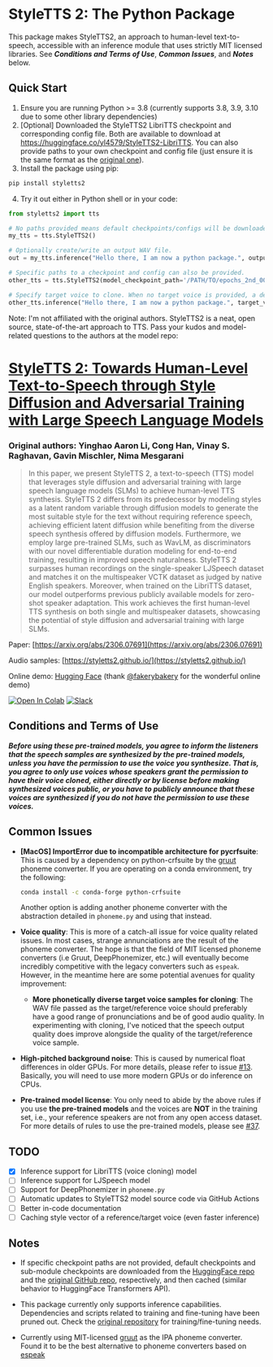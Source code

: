 # StyleTTS 2: The Python Package

This package makes StyleTTS2, an approach to human-level text-to-speech, accessible with an inference module that uses strictly MIT licensed libraries. See ***Conditions and Terms of Use***, ***Common Issues***, and ***Notes*** below.

## Quick Start
1. Ensure you are running Python >= 3.8 (currently supports 3.8, 3.9, 3.10 due to some other library dependencies)
2. [Optional] Downloaded the StyleTTS2 LibriTTS checkpoint and corresponding config file. Both are available to download at https://huggingface.co/yl4579/StyleTTS2-LibriTTS. You can also provide paths to your own checkpoint and config file (just ensure it is the same format as the [original one](https://huggingface.co/yl4579/StyleTTS2-LibriTTS/blob/main/Models/LibriTTS/config.yml)).
3. Install the package using pip:
```bash
pip install styletts2
```
4. Try it out either in Python shell or in your code: 
```python
from styletts2 import tts

# No paths provided means default checkpoints/configs will be downloaded/cached.
my_tts = tts.StyleTTS2()

# Optionally create/write an output WAV file.
out = my_tts.inference("Hello there, I am now a python package.", output_wav_file="test.wav")

# Specific paths to a checkpoint and config can also be provided.
other_tts = tts.StyleTTS2(model_checkpoint_path='/PATH/TO/epochs_2nd_00020.pth', config_path='/PATH/TO/config.yml')

# Specify target voice to clone. When no target voice is provided, a default voice will be used.
other_tts.inference("Hello there, I am now a python package.", target_voice_path="/PATH/TO/some_voice.wav", output_wav_file="another_test.wav")
```

Note: I'm not affiliated with the original authors. StyleTTS2 is a neat, open source, state-of-the-art approach to TTS. Pass your kudos and model-related questions to the authors at the model repo:

# [StyleTTS 2: Towards Human-Level Text-to-Speech through Style Diffusion and Adversarial Training with Large Speech Language Models](https://github.com/yl4579/StyleTTS2)

### Original authors: Yinghao Aaron Li, Cong Han, Vinay S. Raghavan, Gavin Mischler, Nima Mesgarani

> In this paper, we present StyleTTS 2, a text-to-speech (TTS) model that leverages style diffusion and adversarial training with large speech language models (SLMs) to achieve human-level TTS synthesis. StyleTTS 2 differs from its predecessor by modeling styles as a latent random variable through diffusion models to generate the most suitable style for the text without requiring reference speech, achieving efficient latent diffusion while benefiting from the diverse speech synthesis offered by diffusion models. Furthermore, we employ large pre-trained SLMs, such as WavLM, as discriminators with our novel differentiable duration modeling for end-to-end training, resulting in improved speech naturalness. StyleTTS 2 surpasses human recordings on the single-speaker LJSpeech dataset and matches it on the multispeaker VCTK dataset as judged by native English speakers. Moreover, when trained on the LibriTTS dataset, our model outperforms previous publicly available models for zero-shot speaker adaptation. This work achieves the first human-level TTS synthesis on both single and multispeaker datasets, showcasing the potential of style diffusion and adversarial training with large SLMs.

Paper: [https://arxiv.org/abs/2306.07691](https://arxiv.org/abs/2306.07691)

Audio samples: [https://styletts2.github.io/](https://styletts2.github.io/)

Online demo: [Hugging Face](https://huggingface.co/spaces/styletts2/styletts2) (thank [@fakerybakery](https://github.com/fakerybakery) for the wonderful online demo)

[![Open In Colab](https://colab.research.google.com/assets/colab-badge.svg)](https://colab.research.google.com/github/yl4579/StyleTTS2/blob/main/) [![Slack](https://img.shields.io/badge/Join%20Our%20Community-Slack-blue)](https://join.slack.com/t/styletts2/shared_invite/zt-2805io6cg-0ROMhjfW9Gd_ix_FJqjGmQ)

## Conditions and Terms of Use
***Before using these pre-trained models, you agree to inform the listeners that the speech samples are synthesized by the pre-trained models, unless you have the permission to use the voice you synthesize. That is, you agree to only use voices whose speakers grant the permission to have their voice cloned, either directly or by license before making synthesized voices public, or you have to publicly announce that these voices are synthesized if you do not have the permission to use these voices.*** 

## Common Issues
- **[MacOS] ImportError due to incompatible architecture for pycrfsuite**: This is caused by a dependency on python-crfsuite by the [gruut](https://github.com/rhasspy/gruut) phoneme converter. If you are operating on a conda environment, try the following:
    ```bash
    conda install -c conda-forge python-crfsuite
    ```
    Another option is adding another phoneme converter with the abstraction detailed in `phoneme.py` and using that instead.

- **Voice quality**: This is more of a catch-all issue for voice quality related issues. In most cases, strange annunciations are the result of the phoneme converter. The hope is that the field of MIT licensed phoneme converters (i.e Gruut, DeepPhonemizer, etc.) will eventually become incredibly competitive with the legacy converters such as `espeak`. However, in the meantime here are some potential avenues for quality improvement:

    - **More phonetically diverse target voice samples for cloning**: The WAV file passed as the target/reference voice should preferably have a good range of pronunciations and be of good audio quality. In experimenting with cloning, I've noticed that the speech output quality does improve alongside the quality of the target/reference voice sample.

- **High-pitched background noise**: This is caused by numerical float differences in older GPUs. For more details, please refer to issue [#13](https://github.com/yl4579/StyleTTS2/issues/13). Basically, you will need to use more modern GPUs or do inference on CPUs.

- **Pre-trained model license**: You only need to abide by the above rules if you use **the pre-trained models** and the voices are **NOT** in the training set, i.e., your reference speakers are not from any open access dataset. For more details of rules to use the pre-trained models, please see [#37](https://github.com/yl4579/StyleTTS2/issues/37).

## TODO
- [x] Inference support for LibriTTS (voice cloning) model
- [ ] Inference support for LJSpeech model
- [ ] Support for DeepPhonemizer in `phoneme.py`
- [ ] Automatic updates to StyleTTS2 model source code via GitHub Actions
- [ ] Better in-code documentation
- [ ] Caching style vector of a reference/target voice (even faster inference)

## Notes
- If specific checkpoint paths are not provided, default checkpoints and sub-module checkpoints are downloaded from the [HuggingFace repo](https://huggingface.co/yl4579/StyleTTS2-LibriTTS) and the [original GitHub repo](https://github.com/yl4579/StyleTTS2/tree/main/Utils), respectively, and then cached (similar behavior to HuggingFace Transformers API).

- This package currently only supports inference capabilities. Dependencies and scripts related to training and fine-tuning have been pruned out. Check the [original repository](https://github.com/yl4579/StyleTTS2) for training/fine-tuning needs.

- Currently using MIT-licensed [gruut](https://github.com/rhasspy/gruut) as the IPA phoneme converter. Found it to be the best alternative to phoneme converters based on [espeak](https://github.com/espeak-ng/espeak-ng)